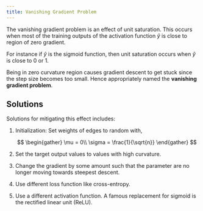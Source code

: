 ```yaml
---
title: Vanishing Gradient Problem
---
```


The vanishing gradient problem is an effect of unit saturation. This occurs when most of the training outputs of the activation function $\hat y$ is close to region of zero gradient.

For instance if $\hat y$ is the sigmoid function, then unit saturation occurs when $\hat y$ is close to 0 or 1.

Being in zero curvature region causes gradient descent to get stuck since the step size becomes too small. Hence appropriately named the **vanishing gradient problem**.

## Solutions

Solutions for mitigating this effect includes:

1. Initialization: Set weights of edges to random with,

    $$
    \begin{gather}
    \mu = 0\\
    \sigma = \frac{1}{\sqrt{n}}
    \end{gather}
    $$
2. Set the target output values to values with high curvature.
3. Change the gradient by some amount such that the parameter are no longer moving towards steepest descent.
4. Use different loss function like cross-entropy.
5. Use a different activation function. A famous replacement for sigmoid is the rectified linear unit (ReLU).